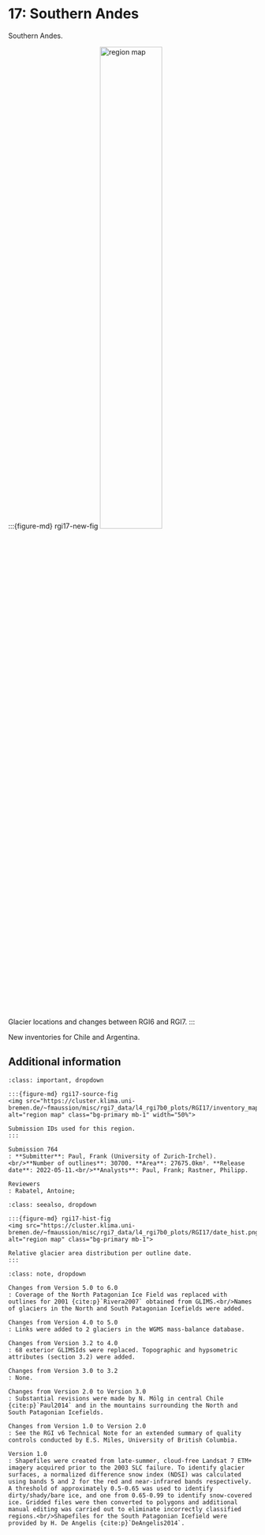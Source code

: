 # 17: Southern Andes

Southern Andes.

:::{figure-md} rgi17-new-fig
<img src="https://cluster.klima.uni-bremen.de/~fmaussion/misc/rgi7_data/l4_rgi7b0_plots/RGI17/isrgi6_map.jpeg" alt="region map" class="bg-primary mb-1" width="50%">

Glacier locations and changes between RGI6 and RGI7.
:::

New inventories for Chile and Argentina.

## Additional information 

```{admonition} Data sources and analysts
:class: important, dropdown

:::{figure-md} rgi17-source-fig
<img src="https://cluster.klima.uni-bremen.de/~fmaussion/misc/rgi7_data/l4_rgi7b0_plots/RGI17/inventory_map.jpeg" alt="region map" class="bg-primary mb-1" width="50%">

Submission IDs used for this region.
:::

Submission 764
: **Submitter**: Paul, Frank (University of Zurich-Irchel).<br/>**Number of outlines**: 30700. **Area**: 27675.0km². **Release date**: 2022-05-11.<br/>**Analysts**: Paul, Frank; Rastner, Philipp.

Reviewers
: Rabatel, Antoine;

```

```{admonition} Outlines date distribution
:class: seealso, dropdown

:::{figure-md} rgi17-hist-fig
<img src="https://cluster.klima.uni-bremen.de/~fmaussion/misc/rgi7_data/l4_rgi7b0_plots/RGI17/date_hist.png" alt="region map" class="bg-primary mb-1">

Relative glacier area distribution per outline date.
:::

```

```{admonition} Version history
:class: note, dropdown

Changes from Version 5.0 to 6.0
: Coverage of the North Patagonian Ice Field was replaced with outlines for 2001 {cite:p}`Rivera2007` obtained from GLIMS.<br/>Names of glaciers in the North and South Patagonian Icefields were added.

Changes from Version 4.0 to 5.0
: Links were added to 2 glaciers in the WGMS mass-balance database.

Changes from Version 3.2 to 4.0
: 68 exterior GLIMSIds were replaced. Topographic and hypsometric attributes (section 3.2) were added.

Changes from Version 3.0 to 3.2
: None.

Changes from Version 2.0 to Version 3.0
: Substantial revisions were made by N. Mölg in central Chile {cite:p}`Paul2014` and in the mountains surrounding the North and South Patagonian Icefields.

Changes from Version 1.0 to Version 2.0
: See the RGI v6 Technical Note for an extended summary of quality controls conducted by E.S. Miles, University of British Columbia.

Version 1.0
: Shapefiles were created from late-summer, cloud-free Landsat 7 ETM+ imagery acquired prior to the 2003 SLC failure. To identify glacier surfaces, a normalized difference snow index (NDSI) was calculated using bands 5 and 2 for the red and near-infrared bands respectively. A threshold of approximately 0.5-0.65 was used to identify dirty/shady/bare ice, and one from 0.65-0.99 to identify snow-covered ice. Gridded files were then converted to polygons and additional manual editing was carried out to eliminate incorrectly classified regions.<br/>Shapefiles for the South Patagonian Icefield were provided by H. De Angelis {cite:p}`DeAngelis2014`.


```